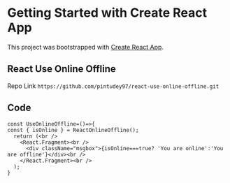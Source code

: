 # Getting Started with Create React App

This project was bootstrapped with [Create React App](https://github.com/facebook/create-react-app).

## React Use Online Offline

Repo Link `https://github.com/pintudey97/react-use-online-offline.git`

## Code
  ```import { ReactOnlineOffline } from './ReactOnlineOffline';
  const UseOnlineOffline=()=>{
  const { isOnline } = ReactOnlineOffline();
    return (<br />
      <React.Fragment><br />
        <div className="msgbox">{isOnline===true? 'You are online':'You are offline'}</div><br />
      </React.Fragment><br />
    );
  }
